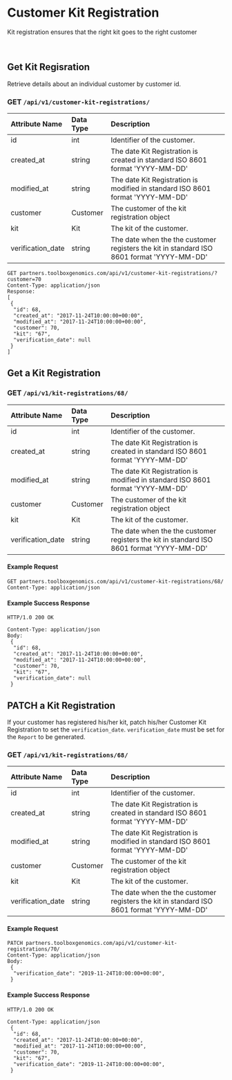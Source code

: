# Customer Kit Registration
Kit registration ensures that the right kit goes to the right customer
 
<br />

## Get Kit Regisration
Retrieve details about an individual customer by customer id.
### GET `/api/v1/customer-kit-registrations/`
| Attribute Name | Data Type | Description
|:---|:---|:---
| id | int | Identifier of the customer.
| created_at | string | The date Kit Registration is created in standard ISO 8601 format 'YYYY-MM-DD'
| modified_at | string | The date Kit Registration is modified in standard ISO 8601 format 'YYYY-MM-DD'
| customer | Customer |  The customer of the kit registration object
| kit | Kit | The kit of the customer.
| verification_date | string | The date when the the customer registers the kit in standard ISO 8601 format 'YYYY-MM-DD'
```
GET partners.toolboxgenomics.com/api/v1/customer-kit-registrations/?customer=70
Content-Type: application/json
Response:
[
 {
  "id": 68,
  "created_at": "2017-11-24T10:00:00+00:00",
  "modified_at": "2017-11-24T10:00:00+00:00",
  "customer": 70,
  "kit": "67",
  "verification_date": null
 }
]
```
## Get a Kit Registration

### GET `/api/v1/kit-registrations/68/`
| Attribute Name | Data Type | Description
|:---|:---|:---
| id | int | Identifier of the customer.
| created_at | string | The date Kit Registration is created in standard ISO 8601 format 'YYYY-MM-DD'
| modified_at | string | The date Kit Registration is modified in standard ISO 8601 format 'YYYY-MM-DD'
| customer | Customer |  The customer of the kit registration object
| kit | Kit | The kit of the customer.
| verification_date | string | The date when the the customer registers the kit in standard ISO 8601 format 'YYYY-MM-DD'


#### Example Request

```
GET partners.toolboxgenomics.com/api/v1/customer-kit-registrations/68/
Content-Type: application/json
```

#### Example Success Response

```
HTTP/1.0 200 OK

Content-Type: application/json
Body:
 {
  "id": 68,
  "created_at": "2017-11-24T10:00:00+00:00",
  "modified_at": "2017-11-24T10:00:00+00:00",
  "customer": 70,
  "kit": "67",
  "verification_date": null
 }
```
## PATCH a Kit Registration

If your customer has registered his/her kit, patch his/her Customer Kit Registration to set the `verification_date`.
`verification_date` must be set for the `Report` to be generated.

### GET `/api/v1/kit-registrations/68/`
| Attribute Name | Data Type | Description
|:---|:---|:---
| id | int | Identifier of the customer.
| created_at | string | The date Kit Registration is created in standard ISO 8601 format 'YYYY-MM-DD'
| modified_at | string | The date Kit Registration is modified in standard ISO 8601 format 'YYYY-MM-DD'
| customer | Customer |  The customer of the kit registration object
| kit | Kit | The kit of the customer.
| verification_date | string | The date when the the customer registers the kit in standard ISO 8601 format 'YYYY-MM-DD'


#### Example Request

```
PATCH partners.toolboxgenomics.com/api/v1/customer-kit-registrations/70/
Content-Type: application/json
Body:
 {
  "verification_date": "2019-11-24T10:00:00+00:00",
 }
```
#### Example Success Response

```
HTTP/1.0 200 OK

Content-Type: application/json
 {
  "id": 68,
  "created_at": "2017-11-24T10:00:00+00:00",
  "modified_at": "2017-11-24T10:00:00+00:00",
  "customer": 70,
  "kit": "67",
  "verification_date": "2019-11-24T10:00:00+00:00",
 }
```
